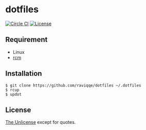 # dotfiles

[![Circle CI](https://img.shields.io/circleci/project/github/raviqqe/dotfiles.svg)](https://circleci.com/gh/raviqqe/dotfiles)
[![License](https://img.shields.io/badge/license-unlicense-lightgray.svg)](https://unlicense.org)

## Requirement

- Linux
- [rcm](https://github.com/thoughtbot/rcm)

## Installation

```
$ git clone https://github.com/raviqqe/dotfiles ~/.dotfiles
$ rcup
$ updot
```

## License

[The Unlicense](https://unlicense.org) except for quotes.

